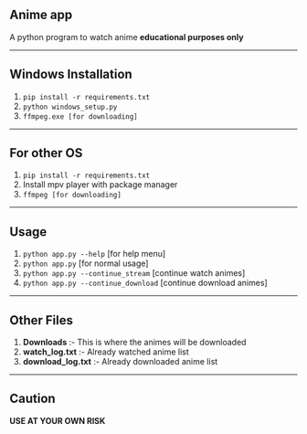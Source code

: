## Anime app
A python program to watch anime **educational purposes only**

***

## Windows Installation
1. ``pip install -r requirements.txt``
2. ``python windows_setup.py``
3. ``ffmpeg.exe [for downloading]``

***

## For other OS
1. ``pip install -r requirements.txt``
2. Install mpv player with package manager
3. ``ffmpeg [for downloading]``
***

## Usage
1. ``python app.py --help`` [for help menu]
2. ``python app.py`` [for normal usage]
3. ``python app.py --continue_stream`` [continue watch animes]
4. ``python app.py --continue_download`` [continue download animes]

***

## Other Files
1. **Downloads** :- This is where the animes will be downloaded
2. **watch_log.txt** :- Already watched anime list
3. **download_log.txt** :- Already downloaded anime list

***

## Caution

**USE AT YOUR OWN RISK**
